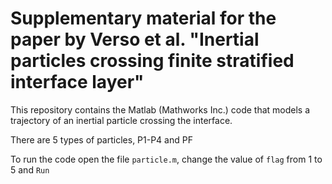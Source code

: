 # Supplementary material for the paper by Verso et al. "Inertial particles crossing finite stratified interface layer"

This repository contains the Matlab (Mathworks Inc.) code that models a trajectory of an inertial particle crossing the interface. 

There are 5 types of particles, P1-P4 and PF

To run the code open the file `particle.m`, change the value of `flag` from 1 to 5 and `Run`


